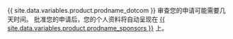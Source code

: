 {{ site.data.variables.product.prodname_dotcom }} 审查您的申请可能需要几天时间。 批准您的申请后，您的个人资料将自动呈现在 [{{ site.data.variables.product.prodname_sponsors }}](https://github.com/sponsors) 上。
